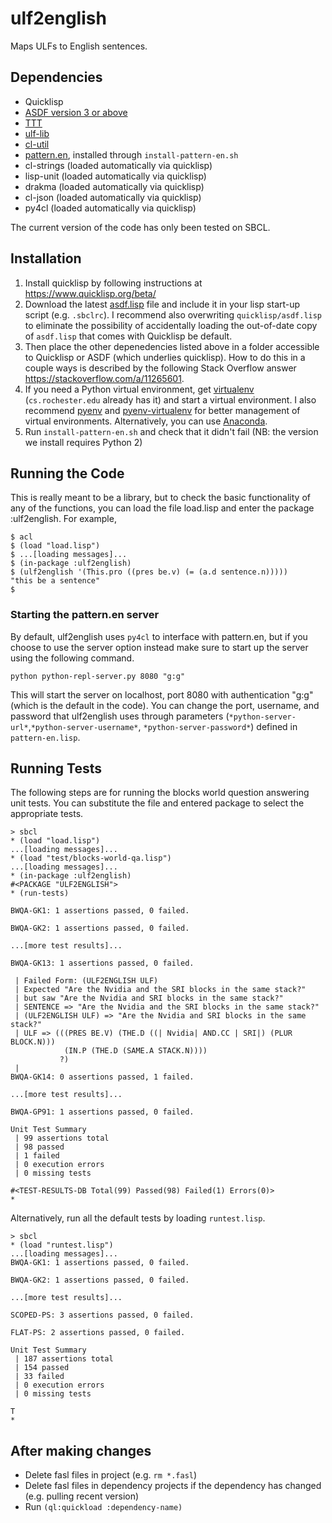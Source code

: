 # ulf2english
Maps ULFs to English sentences.

## Dependencies
- Quicklisp
- [ASDF version 3 or above](https://common-lisp.net/project/asdf/archives/asdf.lisp)
- [TTT](https://github.com/genelkim/ttt)
- [ulf-lib](https://github.com/genelkim/ulf-lib)
- [cl-util](https://github.com/genelkim/cl-util)
- [pattern.en](https://www.clips.uantwerpen.be/pattern), installed through `install-pattern-en.sh`
- cl-strings (loaded automatically via quicklisp)
- lisp-unit (loaded automatically via quicklisp)
- drakma (loaded automatically via quicklisp)
- cl-json (loaded automatically via quicklisp)
- py4cl (loaded automatically via quicklisp)

The current version of the code has only been tested on SBCL.

## Installation
1. Install quicklisp by following instructions at https://www.quicklisp.org/beta/
2. Download the latest [asdf.lisp](https://common-lisp.net/project/asdf/#downloads) file and include it in your lisp start-up script (e.g. `.sbclrc`). I recommend also overwriting `quicklisp/asdf.lisp` to eliminate the possibility of accidentally loading the out-of-date copy of `asdf.lisp` that comes with Quicklisp be default.
3. Then place the other depenedencies listed above in a folder accessible to Quicklisp or ASDF (which underlies quicklisp).  How to do this in a couple ways is described by the following Stack Overflow answer https://stackoverflow.com/a/11265601.
4. If you need a Python virtual environment, get [virtualenv](https://virtualenv.pypa.io/en/latest/#) (`cs.rochester.edu` already has it) and start a virtual environment. I also recommend [pyenv](https://github.com/pyenv/pyenv) and [pyenv-virtualenv](https://github.com/pyenv/pyenv-virtualenv) for better management of virtual environments. Alternatively, you can use [Anaconda](https://www.anaconda.com/products/individual).
5. Run `install-pattern-en.sh` and check that it didn't fail (NB: the version we install requires Python 2)

## Running the Code
This is really meant to be a library, but to check the basic functionality of any of the functions, you can load the file load.lisp and enter the package :ulf2english.  For example,
```
$ acl
$ (load "load.lisp")
$ ...[loading messages]...
$ (in-package :ulf2english)
$ (ulf2english '(This.pro ((pres be.v) (= (a.d sentence.n)))))
"this be a sentence"
$
```
### Starting the pattern.en server

By default, ulf2english uses `py4cl` to interface with pattern.en, but if you choose to use the server option instead make sure to start up the server using the following command.
```
python python-repl-server.py 8080 "g:g"
```
This will start the server on localhost, port 8080 with authentication "g:g" (which is the default in the code). You can change the port, username, and password that ulf2english uses through parameters (`*python-server-url*`,`*python-server-username*`, `*python-server-password*`)  defined in `pattern-en.lisp`.

## Running Tests
The following steps are for running the blocks world question answering unit tests.  You can substitute the file and entered package to select the appropriate tests.

```
> sbcl
* (load "load.lisp")
...[loading messages]...
* (load "test/blocks-world-qa.lisp")
...[loading messages]...
* (in-package :ulf2english)
#<PACKAGE "ULF2ENGLISH">
* (run-tests)

BWQA-GK1: 1 assertions passed, 0 failed.

BWQA-GK2: 1 assertions passed, 0 failed.

...[more test results]...

BWQA-GK13: 1 assertions passed, 0 failed.

 | Failed Form: (ULF2ENGLISH ULF)
 | Expected "Are the Nvidia and the SRI blocks in the same stack?"
 | but saw "Are the Nvidia and SRI blocks in the same stack?"
 | SENTENCE => "Are the Nvidia and the SRI blocks in the same stack?"
 | (ULF2ENGLISH ULF) => "Are the Nvidia and SRI blocks in the same stack?"
 | ULF => (((PRES BE.V) (THE.D ((| Nvidia| AND.CC | SRI|) (PLUR BLOCK.N)))
            (IN.P (THE.D (SAME.A STACK.N))))
           ?)
 |
BWQA-GK14: 0 assertions passed, 1 failed.

...[more test results]...

BWQA-GP91: 1 assertions passed, 0 failed.

Unit Test Summary
 | 99 assertions total
 | 98 passed
 | 1 failed
 | 0 execution errors
 | 0 missing tests

#<TEST-RESULTS-DB Total(99) Passed(98) Failed(1) Errors(0)>
*
```

Alternatively, run all the default tests by loading `runtest.lisp`.

```
> sbcl
* (load "runtest.lisp")
...[loading messages]...
BWQA-GK1: 1 assertions passed, 0 failed.

BWQA-GK2: 1 assertions passed, 0 failed.

...[more test results]...

SCOPED-PS: 3 assertions passed, 0 failed.

FLAT-PS: 2 assertions passed, 0 failed.

Unit Test Summary
 | 187 assertions total
 | 154 passed
 | 33 failed
 | 0 execution errors
 | 0 missing tests

T
*
```

## After making changes

- Delete fasl files in project (e.g. `rm *.fasl`)
- Delete fasl files in dependency projects if the dependency has changed (e.g. pulling recent version)
- Run `(ql:quickload :dependency-name)`

